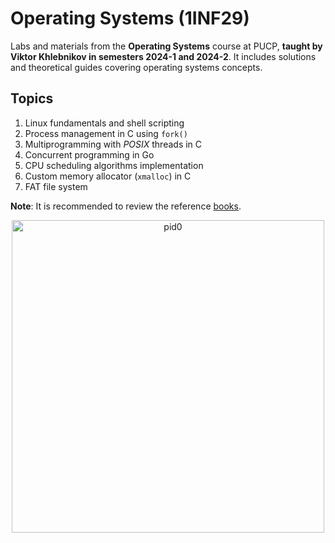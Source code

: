 # Operating Systems (1INF29)

Labs and materials from the **Operating Systems** course at PUCP, **taught by Viktor Khlebnikov in semesters 2024-1 and 2024-2**. It includes solutions and theoretical guides covering operating systems concepts.

## Topics

1. Linux fundamentals and shell scripting
2. Process management in C using `fork()`
3. Multiprogramming with _POSIX_ threads in C
4. Concurrent programming in Go
5. CPU scheduling algorithms implementation
6. Custom memory allocator (`xmalloc`) in C
7. FAT file system


**Note**: It is recommended to review the reference [books](/books).

<div align="center">
  <img src="labs/lab1/2024-2/assets/pid-1.jpeg" alt="pid0" width="500"/>
</div>

